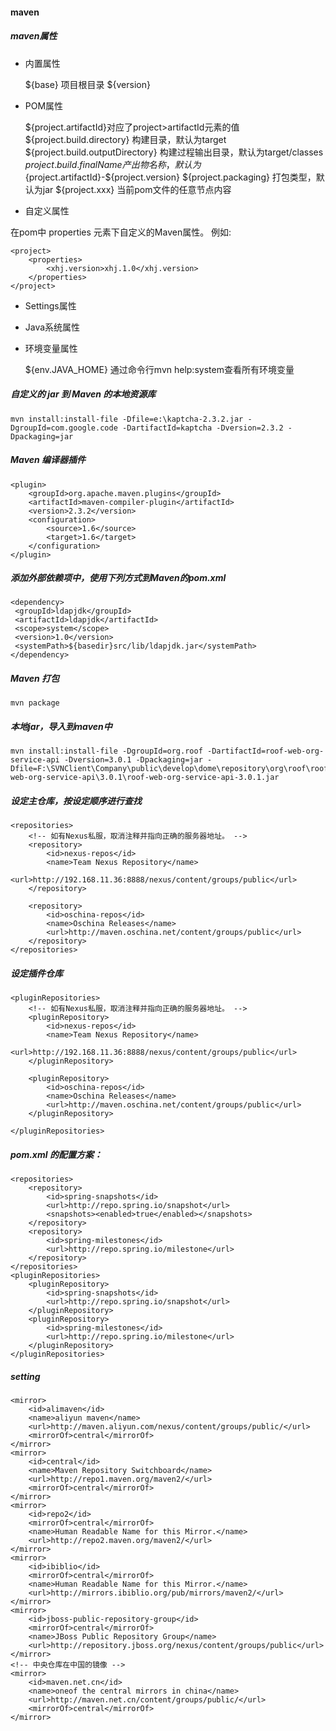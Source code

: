 #### maven

##### maven属性
- 内置属性


    ${base} 项目根目录
    ${version}


- POM属性


    ${project.artifactId}对应了project>artifactId元素的值
    ${project.build.directory} 构建目录，默认为target
    ${project.build.outputDirectory} 构建过程输出目录，默认为target/classes
    ${project.build.finalName} 产出物名称，默认为${project.artifactId}-${project.version}
    ${project.packaging} 打包类型，默认为jar
    ${project.xxx} 当前pom文件的任意节点内容
    
- 自定义属性

在pom中 properties 元素下自定义的Maven属性。
例如:

    <project>  
        <properties>  
            <xhj.version>xhj.1.0</xhj.version>  
        </properties>  
    </project> 


- Settings属性
- Java系统属性
- 环境变量属性

    ${env.JAVA_HOME}
    通过命令行mvn help:system查看所有环境变量

##### 自定义的 jar 到 Maven 的本地资源库

	mvn install:install-file -Dfile=e:\kaptcha-2.3.2.jar -DgroupId=com.google.code -DartifactId=kaptcha -Dversion=2.3.2 -Dpackaging=jar

##### Maven 编译器插件

	<plugin>
		<groupId>org.apache.maven.plugins</groupId>
		<artifactId>maven-compiler-plugin</artifactId>
		<version>2.3.2</version>
		<configuration>
			<source>1.6</source>
			<target>1.6</target>
		</configuration>
	</plugin>

##### 添加外部依赖项中，使用下列方式到Maven的pom.xml

	<dependency>
	 <groupId>ldapjdk</groupId>
	 <artifactId>ldapjdk</artifactId>
	 <scope>system</scope>
	 <version>1.0</version>
	 <systemPath>${basedir}src/lib/ldapjdk.jar</systemPath>
	</dependency>

##### Maven 打包

	mvn package

##### 本地jar，导入到maven中

	mvn install:install-file -DgroupId=org.roof -DartifactId=roof-web-org-service-api -Dversion=3.0.1 -Dpackaging=jar -Dfile=F:\SVNClient\Company\public\develop\dome\repository\org\roof\roof-web-org-service-api\3.0.1\roof-web-org-service-api-3.0.1.jar





#####	设定主仓库，按设定顺序进行查找
	<repositories>
		<!-- 如有Nexus私服，取消注释并指向正确的服务器地址。 -->
		<repository> 
			<id>nexus-repos</id>
		 	<name>Team Nexus Repository</name> 
			<url>http://192.168.11.36:8888/nexus/content/groups/public</url> 
		</repository> 

		<repository>
			<id>oschina-repos</id>
			<name>Oschina Releases</name>
			<url>http://maven.oschina.net/content/groups/public</url>
		</repository>
	</repositories>


##### 设定插件仓库 
	<pluginRepositories>
		<!-- 如有Nexus私服，取消注释并指向正确的服务器地址。 -->
		<pluginRepository>
 			<id>nexus-repos</id> 
			<name>Team Nexus Repository</name>
		 	<url>http://192.168.11.36:8888/nexus/content/groups/public</url> 
		</pluginRepository> 

		<pluginRepository>
			<id>oschina-repos</id>
			<name>Oschina Releases</name>
			<url>http://maven.oschina.net/content/groups/public</url>
		</pluginRepository>

	</pluginRepositories>

	
##### pom.xml 的配置方案：

 	<repositories>
        <repository>
            <id>spring-snapshots</id>
            <url>http://repo.spring.io/snapshot</url>
            <snapshots><enabled>true</enabled></snapshots>
        </repository>
        <repository>
            <id>spring-milestones</id>
            <url>http://repo.spring.io/milestone</url>
        </repository>
    </repositories>
    <pluginRepositories>
        <pluginRepository>
            <id>spring-snapshots</id>
            <url>http://repo.spring.io/snapshot</url>
        </pluginRepository>
        <pluginRepository>
            <id>spring-milestones</id>
            <url>http://repo.spring.io/milestone</url>
        </pluginRepository>
    </pluginRepositories>

##### setting

	<mirror>
        <id>alimaven</id>
        <name>aliyun maven</name>
        <url>http://maven.aliyun.com/nexus/content/groups/public/</url>
        <mirrorOf>central</mirrorOf>
    </mirror>
    <mirror>
        <id>central</id>
        <name>Maven Repository Switchboard</name>
        <url>http://repo1.maven.org/maven2/</url>
        <mirrorOf>central</mirrorOf>
    </mirror>
    <mirror>
        <id>repo2</id>
        <mirrorOf>central</mirrorOf>
        <name>Human Readable Name for this Mirror.</name>
        <url>http://repo2.maven.org/maven2/</url>
    </mirror>
    <mirror>
        <id>ibiblio</id>
        <mirrorOf>central</mirrorOf>
        <name>Human Readable Name for this Mirror.</name>
        <url>http://mirrors.ibiblio.org/pub/mirrors/maven2/</url>
    </mirror>
    <mirror>
        <id>jboss-public-repository-group</id>
        <mirrorOf>central</mirrorOf>
        <name>JBoss Public Repository Group</name>
        <url>http://repository.jboss.org/nexus/content/groups/public</url>
    </mirror>
    <!-- 中央仓库在中国的镜像 -->
    <mirror>
        <id>maven.net.cn</id>
        <name>oneof the central mirrors in china</name>
        <url>http://maven.net.cn/content/groups/public/</url>
        <mirrorOf>central</mirrorOf>
    </mirror>
  
  
  
  
  
  
  
  
  
  
  
  
  